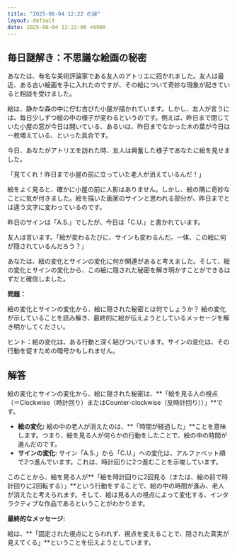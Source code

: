 ```yaml
---
title: "2025-06-04 12:22 の謎"
layout: default
date: 2025-06-04 12:22:00 +0900
---
```

## 毎日謎解き：不思議な絵画の秘密

あなたは、有名な美術評論家である友人のアトリエに招かれました。友人は最近、ある古い絵画を手に入れたのですが、その絵について奇妙な現象が起きていると相談を受けました。

絵は、静かな森の中に佇む古びた小屋が描かれています。しかし、友人が言うには、毎日少しずつ絵の中の様子が変わるというのです。例えば、昨日まで閉じていた小屋の窓が今日は開いている、あるいは、昨日までなかった木の葉が今日は一枚増えている、といった具合です。

今日、あなたがアトリエを訪れた時、友人は興奮した様子であなたに絵を見せました。

「見てくれ！昨日まで小屋の前に立っていた老人が消えているんだ！」

絵をよく見ると、確かに小屋の前に人影はありません。しかし、絵の隅に奇妙なことに気が付きました。絵を描いた画家のサインと思われる部分が、昨日までとは違う文字に変わっているのです。

昨日のサインは「A.S.」でしたが、今日は「C.U.」と書かれています。

友人は言います。「絵が変わるたびに、サインも変わるんだ。一体、この絵に何が隠されているんだろう？」

あなたは、絵の変化とサインの変化に何か関連があると考えました。そして、絵の変化とサインの変化から、この絵に隠された秘密を解き明かすことができるはずだと確信しました。

**問題：**

絵の変化とサインの変化から、絵に隠された秘密とは何でしょうか？ 絵の変化が示していることを読み解き、最終的に絵が伝えようとしているメッセージを解き明かしてください。

ヒント：絵の変化は、ある行動と深く結びついています。サインの変化は、その行動を促すための暗号かもしれません。

## 解答

絵の変化とサインの変化から、絵に隠された秘密は、**「絵を見る人の視点（＝Clockwise（時計回り）またはCounter-clockwise（反時計回り））」**です。

*   **絵の変化:** 絵の中の老人が消えたのは、**「時間が経過した」**ことを意味します。つまり、絵を見る人が何らかの行動をしたことで、絵の中の時間が進んだのです。
*   **サインの変化:** サイン「A.S.」から「C.U.」への変化は、アルファベット順で2つ進んでいます。これは、時計回りに2つ進むことを示唆しています。

このことから、絵を見る人が**「絵を時計回りに2回見る（または、絵の前で時計回りに2回転する）」**という行動をすることで、絵の中の時間が進み、老人が消えたと考えられます。そして、絵は見る人の視点によって変化する、インタラクティブな作品であるということがわかります。

**最終的なメッセージ:**

絵は、**「固定された視点にとらわれず、視点を変えることで、隠された真実が見えてくる」**ということを伝えようとしています。
